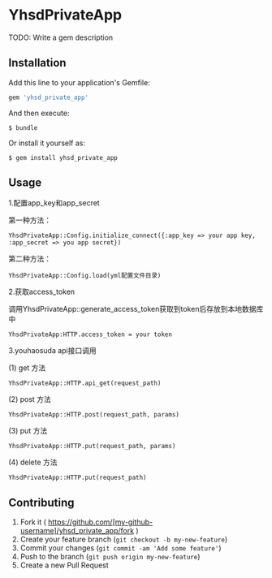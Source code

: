 # YhsdPrivateApp

TODO: Write a gem description

## Installation

Add this line to your application's Gemfile:

```ruby
gem 'yhsd_private_app'
```

And then execute:

    $ bundle

Or install it yourself as:

    $ gem install yhsd_private_app

## Usage

1.配置app_key和app_secret

  第一种方法：
  
    YhsdPrivateApp::Config.initialize_connect({:app_key => your app key, :app_secret => you app secret})
  
  第二种方法：
  
    YhsdPrivateApp::Config.load(yml配置文件目录)
  
2.获取access_token

  调用YhsdPrivateApp::generate_access_token获取到token后存放到本地数据库中
    
    YhsdPrivateApp:HTTP.access_token = your token
  
3.youhaosuda api接口调用

  (1) get 方法
  
    YhsdPrivateApp::HTTP.api_get(request_path)
    
  (2) post 方法
  
    YhsdPrivateApp::HTTP.post(request_path, params)
    
  (3) put 方法
  
    YhsdPrivateApp::HTTP.put(request_path, params)
    
  (4) delete 方法
  
    YhsdPrivateApp::HTTP.put(request_path)


## Contributing

1. Fork it ( https://github.com/[my-github-username]/yhsd_private_app/fork )
2. Create your feature branch (`git checkout -b my-new-feature`)
3. Commit your changes (`git commit -am 'Add some feature'`)
4. Push to the branch (`git push origin my-new-feature`)
5. Create a new Pull Request
